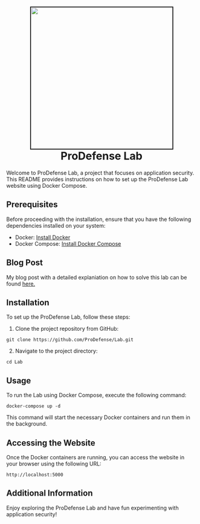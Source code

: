 <h1 align="center">
<br>
<img src=https://cdn-images-1.medium.com/max/800/1*C1mdgMZfJqxPWy1qKpdHtQ.png height="375" border="2px solid #555">
<br>
ProDefense Lab
</h1>

Welcome to ProDefense Lab, a project that focuses on application security. This README provides instructions on how to set up the ProDefense Lab website using Docker Compose.


## Prerequisites
Before proceeding with the installation, ensure that you have the following dependencies installed on your system:
- Docker: [Install Docker](https://docs.docker.com/get-docker/)
- Docker Compose: [Install Docker Compose](https://docs.docker.com/compose/install/)

## Blog Post
My blog post with a detailed explaniation on how to solve this lab can be found [here.](https://medium.com/@nightbane/sorting-your-way-to-stolen-passwords-43ff5cfeeabd)

## Installation
To set up the ProDefense Lab, follow these steps:

1. Clone the project repository from GitHub:


```shell
git clone https://github.com/ProDefense/Lab.git
```

2. Navigate to the project directory:

```shell
cd Lab
```

## Usage
To run the Lab  using Docker Compose, execute the following command:

```shell
docker-compose up -d
```

This command will start the necessary Docker containers and run them in the background.

## Accessing the Website
Once the Docker containers are running, you can access the website in your browser using the following URL:

```arduino
http://localhost:5000
```


## Additional Information
Enjoy exploring the ProDefense Lab and have fun experimenting with application security!
